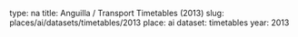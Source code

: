 type: na
title: Anguilla / Transport Timetables (2013)
slug: places/ai/datasets/timetables/2013
place: ai
dataset: timetables
year: 2013
